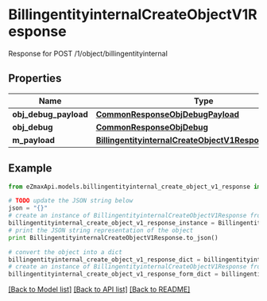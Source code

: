 # BillingentityinternalCreateObjectV1Response

Response for POST /1/object/billingentityinternal

## Properties

Name | Type | Description | Notes
------------ | ------------- | ------------- | -------------
**obj_debug_payload** | [**CommonResponseObjDebugPayload**](CommonResponseObjDebugPayload.md) |  | 
**obj_debug** | [**CommonResponseObjDebug**](CommonResponseObjDebug.md) |  | [optional] 
**m_payload** | [**BillingentityinternalCreateObjectV1ResponseMPayload**](BillingentityinternalCreateObjectV1ResponseMPayload.md) |  | 

## Example

```python
from eZmaxApi.models.billingentityinternal_create_object_v1_response import BillingentityinternalCreateObjectV1Response

# TODO update the JSON string below
json = "{}"
# create an instance of BillingentityinternalCreateObjectV1Response from a JSON string
billingentityinternal_create_object_v1_response_instance = BillingentityinternalCreateObjectV1Response.from_json(json)
# print the JSON string representation of the object
print BillingentityinternalCreateObjectV1Response.to_json()

# convert the object into a dict
billingentityinternal_create_object_v1_response_dict = billingentityinternal_create_object_v1_response_instance.to_dict()
# create an instance of BillingentityinternalCreateObjectV1Response from a dict
billingentityinternal_create_object_v1_response_form_dict = billingentityinternal_create_object_v1_response.from_dict(billingentityinternal_create_object_v1_response_dict)
```
[[Back to Model list]](../README.md#documentation-for-models) [[Back to API list]](../README.md#documentation-for-api-endpoints) [[Back to README]](../README.md)


